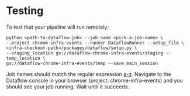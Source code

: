 # Testing

To test that your pipeline will run remotely:

```
python <path-to-dataflow-job> --job_name <pick-a-job-name> \
--project chrome-infra-events --runner DataflowRunner --setup_file \
<infra-checkout-path>/packages/dataflow/setup.py \
--staging_location gs://dataflow-chrome-infra-events/staging --temp_location \
gs://dataflow-chrome-infra-events/temp --save_main_session
```

Job names should match the regular expression [a-z]([-a-z0-9]{0,38}[a-z0-9]).
Navigate to the Dataflow console in your browser (project: chrome-infra-events)
and you should see your job running. Wait until it succeeds.
